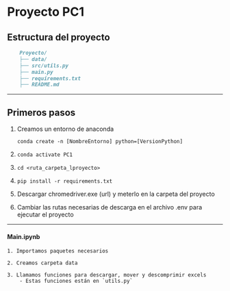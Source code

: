 # Proyecto PC1

## Estructura del proyecto
```markdown
    Proyecto/
    ├── data/
    ├── src/utils.py
    ├── main.py
    ├── requirements.txt
    ├── README.md
```

---

## Primeros pasos
1. Creamos un entorno de anaconda
    
    `conda create -n [NombreEntorno] python=[VersionPython]`


2. `conda activate PC1`
3. `cd <ruta_carpeta_lproyecto>`
4. `pip install -r requirements.txt`
5. Descargar chromedriver.exe (url) y meterlo en la carpeta del proyecto
6. Cambiar las rutas necesarias de descarga en el archivo .env para ejecutar el proyecto

---

#### Main.ipynb

    1. Importamos paquetes necesarios

    2. Creamos carpeta data

    3. Llamamos funciones para descargar, mover y descomprimir excels
        - Estas funciones están en `utils.py`

    